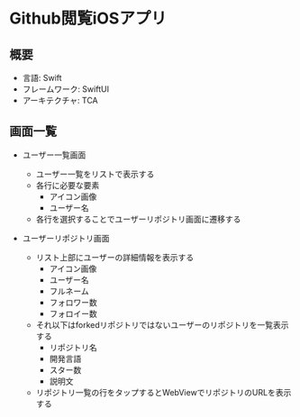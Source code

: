 # Github閲覧iOSアプリ

## 概要
- 言語: Swift
- フレームワーク: SwiftUI
- アーキテクチャ: TCA


## 画面一覧
- ユーザー一覧画面
    - ユーザー一覧をリストで表示する
    - 各行に必要な要素
        - アイコン画像
        - ユーザー名
    - 各行を選択することでユーザーリポジトリ画面に遷移する

- ユーザーリポジトリ画面
    - リスト上部にユーザーの詳細情報を表示する
        - アイコン画像
        - ユーザー名
        - フルネーム
        - フォロワー数
        - フォロイー数
    - それ以下はforkedリポジトリではないユーザーのリポジトリを一覧表示する
        - リポジトリ名
        - 開発言語
        - スター数
        - 説明文
    - リポジトリ一覧の行をタップするとWebViewでリポジトリのURLを表示する